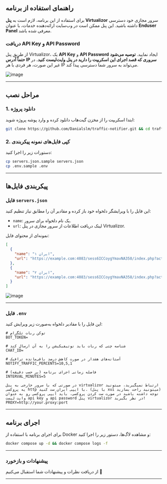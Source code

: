 ## راهنمای استفاده از برنامه

برای استفاده از این برنامه، لازم است به **پنل Virtualizor** سرور مجازی خود دسترسی داشته باشید. این پنل ممکن است در وب‌سایت ارائه‌دهنده خدمات، با عنوان **Enduser Panel** معرفی شده باشد.

### دریافت API Key و API Password

از طریق پنل Virtualizor، یک **API Key** و **API Password** ایجاد نمایید. **توصیه می‌شود حتماً آدرس IP سروری که قصد اجرای این اسکریپت را دارید در پنل وایت‌لیست کنید.** در غیر این صورت، هر فردی با هر IP می‌تواند به سرور شما دسترسی پیدا کند.

![image](https://github.com/user-attachments/assets/9037e9e1-57b7-43f1-9a97-7b56e89690ae)

---

## مراحل نصب

### 1. دانلود پروژه

ابتدا اسکریپت را از مخزن گیت‌هاب دانلود کرده و وارد پوشه پروژه شوید:

```bash
git clone https://github.com/Danialslm/traffic-notifier.git && cd traffic-notifier
```

### 2. کپی فایل‌های نمونه پیکربندی

دستورات زیر را اجرا کنید:

```bash
cp servers.json.sample servers.json
cp .env.sample .env
```

---

## پیکربندی فایل‌ها

### فایل `servers.json`

این فایل را با ویرایشگر دلخواه خود باز کرده و مقادیر آن را مطابق نیاز تنظیم کنید:

* `name`: یک نام دلخواه برای سرور.
* `url`: لینک دریافت اطلاعات از سرور مجازی در پنل Virtualizor.

نمونه‌ای از محتوای فایل:

```json
[
  {
    "name": "ایران ۱",
    "url": "https://example.com:4083/sess6ICCoygYmavNA358/index.php?act=vpsmanage&svs=85&api=json&apikey=<api key>&apipass=<api password>"
  },
  {
    "name": "ایران ۲",
    "url": "https://example.com:4083/sess6ICCoygYmavNA358/index.php?act=vpsmanage&svs=371&api=json&apikey=<api key>&apipass=<api password>"
  }
]
```

![image](https://github.com/user-attachments/assets/03a63fe8-aa5d-440f-baf5-c3a8f6ff5889)

---

### فایل `.env`

این فایل را با مقادیر دلخواه به‌صورت زیر ویرایش کنید:

```env
# توکن ربات تلگرام
BOT_TOKEN=

# شناسه چتی که ربات باید نوتیفیکیشن را به آن ارسال کند
CHAT_ID=

# آستانه‌های هشدار در صورت کاهش درصد باقی‌مانده ترافیک
NOTIFY_TRAFFIC_PERCENTS=10,5,1

# فاصله زمانی اجرای برنامه (بر حسب دقیقه)
INTERVAL_MINUTES=5

در صورتی که با سرور خارجی به پنل virtualizor ارتباط نمیگیرید، میتونید یه پروکسی http با ایپی ایران ست کنید. (با پنل xui میتونید راحت بسازید)
توجه داشته باشید در صورت ست کردن پروکسی، باید آیپی پروکسی رو به عنوان وایت لیست api key و api password پنل virtualizor در نظر بگیرید!
PROXY=http://your.proxy:port
```

---

## اجرای برنامه

برای اجرای برنامه با استفاده از Docker و مشاهده لاگ‌ها، دستور زیر را اجرا کنید:

```bash
docker compose up -d && docker compose logs -f
```

---

### پیشنهادات و بازخورد

از دریافت نظرات و پیشنهادات شما استقبال می‌کنیم 💫

---
